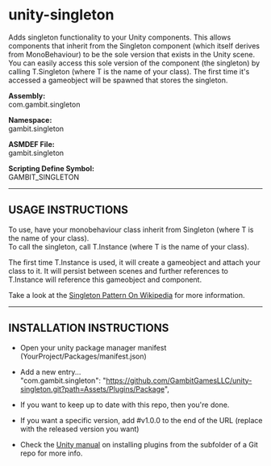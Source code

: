 # unity-singleton
Adds singleton functionality to your Unity components. This allows components that inherit from the Singleton component (which itself derives from MonoBehaviour) to be the sole version that exists in the Unity scene. You can easily access this sole version of the component (the singleton) by calling T.Singleton (where T is the name of your class). The first time it's accessed a gameobject will be spawned that stores the singleton.

**Assembly:**\
com.gambit.singleton

**Namespace:**\
gambit.singleton

**ASMDEF File:**\
gambit.singleton

**Scripting Define Symbol:**\
GAMBIT_SINGLETON

------------------------------
USAGE INSTRUCTIONS
------------------------------
To use, have your monobehaviour class inherit from Singleton<T> (where T is the name of your class).\
  To call the singleton, call T.Instance (where T is the name of your class).
  
 The first time T.Instance is used, it will create a gameobject and attach your class to it. It will persist between scenes and further references to T.Instance will reference this gameobject and component.
  
Take a look at the [Singleton Pattern On Wikipedia](https://en.wikipedia.org/wiki/Singleton_pattern) for more information.

------------------------------
INSTALLATION INSTRUCTIONS
------------------------------
- Open your unity package manager manifest (YourProject/Packages/manifest.json)

- Add a new entry...\
  "com.gambit.singleton": "https://github.com/GambitGamesLLC/unity-singleton.git?path=Assets/Plugins/Package",

- If you want to keep up to date with this repo, then you're done.
- If you want a specific version, add #v1.0.0 to the end of the URL (replace with the released version you want)

- Check the [Unity manual](https://docs.unity3d.com/Manual/upm-git.html#subfolder) on installing plugins from the subfolder of a Git repo for more info.
